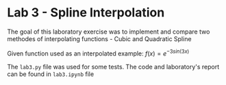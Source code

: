 # Lab 3 - Spline Interpolation

The goal of this laboratory exercise was to implement and compare two methodes of interpolating functions - Cubic and Quadratic Spline

Given function used as an interpolated example:
$f(x) = e^{-3sin(3x)}$

The `lab3.py` file was used for some tests. The code and laboratory's report can be found in `lab3.ipynb` file